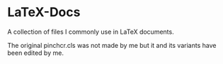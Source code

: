 # LaTeX-Docs
A collection of files I commonly use in LaTeX documents.

The original pinchcr.cls was not made by me but it and its variants have been edited by me.
